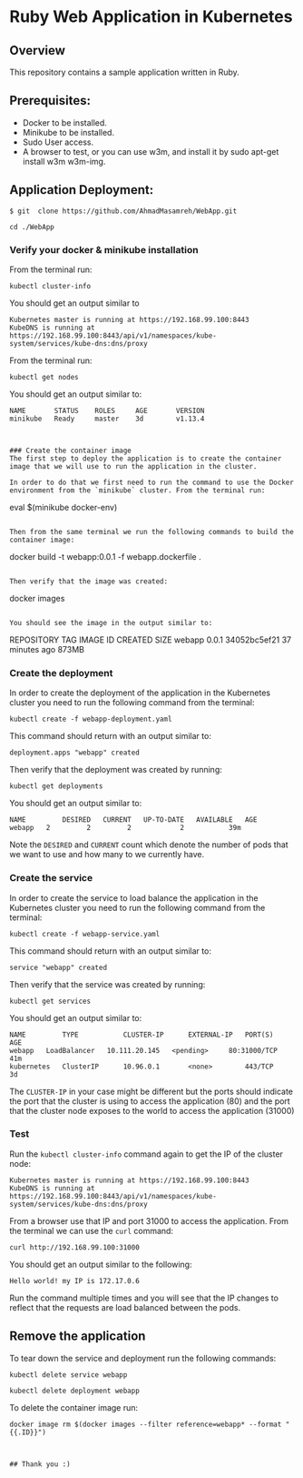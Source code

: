 # Ruby Web Application in Kubernetes

## Overview
This repository contains a sample application written in Ruby.

## Prerequisites:
- Docker to be installed.
- Minikube to be installed.
- Sudo User access.
- A browser to test, or you can use w3m, and install it by sudo apt-get install w3m w3m-img.


## Application Deployment:

```
$ git  clone https://github.com/AhmadMasamreh/WebApp.git
```

```
cd ./WebApp
```


### Verify your docker & minikube installation

From the terminal run:

```
kubectl cluster-info
```

You should get an output similar to

```
Kubernetes master is running at https://192.168.99.100:8443
KubeDNS is running at https://192.168.99.100:8443/api/v1/namespaces/kube-system/services/kube-dns:dns/proxy
```

From the terminal run:

```
kubectl get nodes
```

You should get an output similar to:

```
NAME       STATUS    ROLES     AGE       VERSION
minikube   Ready     master    3d        v1.13.4



### Create the container image
The first step to deploy the application is to create the container image that we will use to run the application in the cluster.

In order to do that we first need to run the command to use the Docker environment from the `minikube` cluster. From the terminal run:

```
eval $(minikube docker-env)
```

Then from the same terminal we run the following commands to build the container image:
```
docker build -t webapp:0.0.1 -f webapp.dockerfile .
```

Then verify that the image was created:
```
docker images
```

You should see the image in the output similar to:

```
REPOSITORY                                TAG                 IMAGE ID            CREATED             SIZE
webapp                                0.0.1               34052bc5ef21        37 minutes ago      873MB

### Create the deployment
In order to create the deployment of the application in the Kubernetes cluster you need to run the following command from the terminal:

```
kubectl create -f webapp-deployment.yaml
```

This command should return with an output similar to:

```
deployment.apps "webapp" created
```

Then verify that the deployment was created by running:

```
kubectl get deployments
```

You should get an output similar to:

```
NAME         DESIRED   CURRENT   UP-TO-DATE   AVAILABLE   AGE
webapp   2         2         2            2           39m
```

Note the `DESIRED` and `CURRENT` count which denote the number of pods that we want to use and how many to we currently have.

### Create the service

In order to create the service to load balance the application in the Kubernetes cluster you need to run the following command from the terminal:

```
kubectl create -f webapp-service.yaml
```

This command should return with an output similar to:

```
service "webapp" created
```

Then verify that the service was created by running:

```
kubectl get services
```

You should get an output similar to:

```
NAME         TYPE           CLUSTER-IP      EXTERNAL-IP   PORT(S)        AGE
webapp   LoadBalancer   10.111.20.145   <pending>     80:31000/TCP   41m
kubernetes   ClusterIP      10.96.0.1       <none>        443/TCP        3d
```

The `CLUSTER-IP` in your case might be different but the ports should indicate the port that the cluster is using to access the application (80) and the port that the cluster node exposes to the world to access the application (31000)

### Test

Run the `kubectl cluster-info` command again to get the IP of the cluster node:

```
Kubernetes master is running at https://192.168.99.100:8443
KubeDNS is running at https://192.168.99.100:8443/api/v1/namespaces/kube-system/services/kube-dns:dns/proxy
```

From a browser use that IP and port 31000 to access the application. From the terminal we can use the `curl` command:

```
curl http://192.168.99.100:31000
```

You should get an output similar to the following:

```
Hello world! my IP is 172.17.0.6
```

Run the command multiple times and you will see that the IP changes to reflect that the requests are load balanced between the pods.

## Remove the application

To tear down the service and deployment run the following commands:

```
kubectl delete service webapp
```
```
kubectl delete deployment webapp
```

To delete the container image run:

```
docker image rm $(docker images --filter reference=webapp* --format "{{.ID}}")



## Thank you :)
